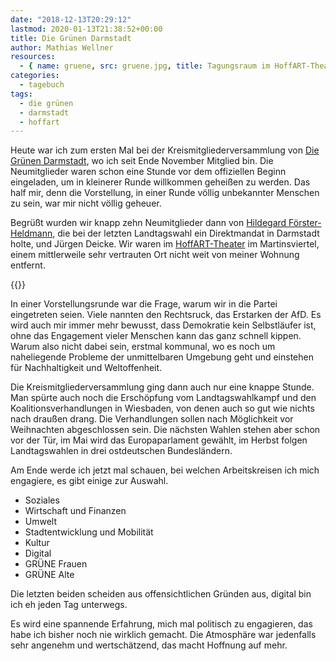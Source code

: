 ```yaml
---
date: "2018-12-13T20:29:12"
lastmod: 2020-01-13T21:38:52+00:00
title: Die Grünen Darmstadt
author: Mathias Wellner
resources:
  - { name: gruene, src: gruene.jpg, title: Tagungsraum im HoffART-Theater }
categories:
  - tagebuch
tags:
  - die grünen
  - darmstadt
  - hoffart
---
```

Heute war ich zum ersten Mal bei der Kreismitgliederversammlung von [Die Grünen Darmstadt](https://www.gruene-darmstadt.de/kreisverband/), wo ich seit Ende November Mitglied bin. Die Neumitglieder waren schon eine Stunde vor dem offiziellen Beginn eingeladen, um in kleinerer Runde willkommen geheißen zu werden. Das half mir, denn die Vorstellung, in einer Runde völlig unbekannter Menschen zu sein, war mir nicht völlig geheuer. 
<!--more-->

Begrüßt wurden wir knapp zehn Neumitglieder dann von [Hildegard Förster-Heldmann](https://www.foerster-heldmann.de/), die bei der letzten Landtagswahl ein Direktmandat in Darmstadt holte, und Jürgen Deicke. Wir waren im [HoffART-Theater](http://www.hoffart-theater.de/) im Martinsviertel, einem mittlerweile sehr vertrauten Ort nicht weit von meiner Wohnung entfernt. 

{{<responsive-image name="gruene">}}

In einer Vorstellungsrunde war die Frage, warum wir in die Partei eingetreten seien. Viele nannten den Rechtsruck, das Erstarken der AfD. Es wird auch mir immer mehr bewusst, dass Demokratie kein Selbstläufer ist, ohne das Engagement vieler Menschen kann das ganz schnell kippen. Warum also nicht dabei sein, erstmal kommunal, wo es noch um naheliegende Probleme der unmittelbaren Umgebung geht und einstehen für Nachhaltigkeit und Weltoffenheit. 

Die Kreismitgliederversammlung ging dann auch nur eine knappe Stunde. Man spürte auch noch die Erschöpfung vom Landtagswahlkampf und den Koalitionsverhandlungen in Wiesbaden, von denen auch so gut wie nichts nach draußen drang. Die Verhandlungen sollen nach Möglichkeit vor Weihnachten abgeschlossen sein. Die nächsten Wahlen stehen aber schon vor der Tür, im Mai wird das Europaparlament gewählt, im Herbst folgen Landtagswahlen in drei ostdeutschen Bundesländern. 

Am Ende werde ich jetzt mal schauen, bei welchen Arbeitskreisen ich mich engagiere, es gibt einige zur Auswahl.

- Soziales
- Wirtschaft und Finanzen
- Umwelt
- Stadtentwicklung und Mobilität
- Kultur
- Digital
- GRÜNE Frauen
- GRÜNE Alte

Die letzten beiden scheiden aus offensichtlichen Gründen aus, digital bin ich eh jeden Tag unterwegs. 

Es wird eine spannende Erfahrung, mich mal politisch zu engagieren, das habe ich bisher noch nie wirklich gemacht. Die Atmosphäre war jedenfalls sehr angenehm und wertschätzend, das macht Hoffnung auf mehr. 